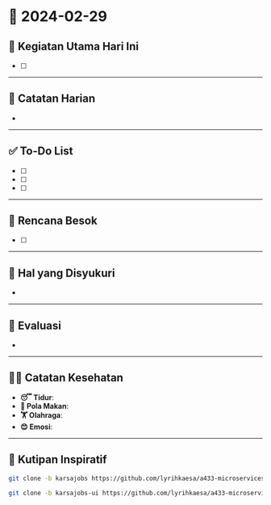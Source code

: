 # 📅 2024-02-29

## 🚀 Kegiatan Utama Hari Ini
- [ ]

---
## 📝 Catatan Harian
- 

---
## ✅ To-Do List
- [ ]
- [ ]
- [ ]

---
## 📅 Rencana Besok
- [ ]

---
## 🙏 Hal yang Disyukuri
- 

---
## 🔄 Evaluasi
- 

---
## 🏃‍♂️ Catatan Kesehatan
- **😴 Tidur**: 
- **🍲 Pola Makan**: 
- **🏋️ Olahraga**: 
- **😊 Emosi**: 

---
## 💬 Kutipan Inspiratif
> 



```bash
git clone -b karsajobs https://github.com/lyrihkaesa/a433-microservices.git karsajobs
```

```bash
git clone -b karsajobs-ui https://github.com/lyrihkaesa/a433-microservices.git karsajobs-ui
```
